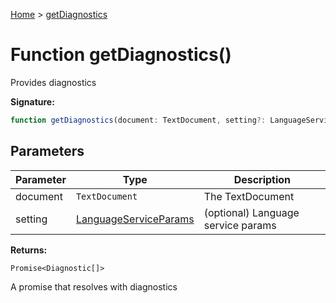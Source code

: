 [Home](../index.md) &gt; [getDiagnostics](./getdiagnostics_1.md)

# Function getDiagnostics()

Provides diagnostics

<b>Signature:</b>

```typescript
function getDiagnostics(document: TextDocument, setting?: LanguageServiceParams): Promise<Diagnostic[]>;
```

## Parameters

|  Parameter | Type | Description |
|  --- | --- | --- |
|  document | `TextDocument` | The TextDocument |
|  setting | [LanguageServiceParams](../interfaces/languageserviceparams.md) | (optional) Language service params |

<b>Returns:</b>

`Promise<Diagnostic[]>`

A promise that resolves with diagnostics

